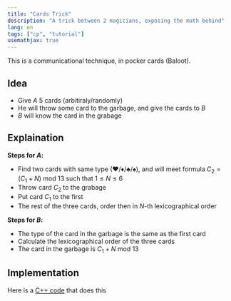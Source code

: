 ```yaml
---
title: "Cards Trick"
description: "A trick between 2 magicians, exposing the math behind"
lang: en
tags: ["cp", "tutorial"]
usemathjax: true
---
```

This is a communicational technique, in pocker cards (Baloot).

## Idea
- Give $A$ 5 cards (arbitiraly/randomly)
- He will throw some card to the garbage, and give the cards to $B$
- $B$ will know the card in the grabage

## Explaination
**Steps for $A$:**
- Find two cards with same type (♥/♦/♣/♠), and will meet formula $C_2 = (C_1 + N) \text{ mod } 13$ such that $1 \leq N \leq 6$
- Throw card $C_2$ to the grabage
- Put card $C_1$ to the first
- The rest of the three cards, order then in $N$-th lexicographical order

**Steps for $B$:**
- The type of the card in the garbage is the same as the first card
- Calculate the lexicographical order of the three cards
- The card in the garbage is $C_1 + N \text{ mod } 13$

## Implementation
Here is a [C++ code](/scripts/cards_trick.cpp) that does this